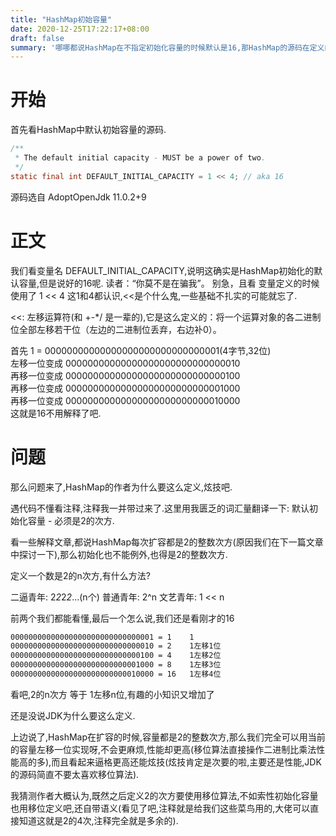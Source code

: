 ```yaml
---
title: "HashMap初始容量"
date: 2020-12-25T17:22:17+08:00
draft: false
summary: '哪哪都说HashMap在不指定初始化容量的时候默认是16,那HashMap的源码在定义的时候有没有好玩的东西呢'
---
```



# 开始

首先看HashMap中默认初始容量的源码.

``` Java
/**
 * The default initial capacity - MUST be a power of two.
 */
static final int DEFAULT_INITIAL_CAPACITY = 1 << 4; // aka 16
```
源码选自 AdoptOpenJdk 11.0.2+9

# 正文

我们看变量名 DEFAULT_INITIAL_CAPACITY,说明这确实是HashMap初始化的默认容量,但是说好的16呢. 读者：“你莫不是在骗我”。
别急，且看 变量定义的时候使用了  1 \<\< 4
这1和4都认识,\<\<是个什么鬼,一些基础不扎实的可能就忘了.

\<\<: 左移运算符(和 +-*/ 是一辈的),它是这么定义的：将一个运算对象的各二进制位全部左移若干位（左边的二进制位丢弃，右边补0）。

首先
1 = 00000000000000000000000000000001(4字节,32位)  
左移一位变成 00000000000000000000000000000010  
再移一位变成 00000000000000000000000000000100  
再移一位变成 00000000000000000000000000001000  
再移一位变成 00000000000000000000000000010000  
这就是16不用解释了吧.

# 问题
那么问题来了,HashMap的作者为什么要这么定义,炫技吧.

遇代码不懂看注释,注释我一并带过来了.这里用我匮乏的词汇量翻译一下: 默认初始化容量 - 必须是2的次方.

看一些解释文章,都说HashMap每次扩容都是2的整数次方(原因我们在下一篇文章中探讨一下),那么初始化也不能例外,也得是2的整数次方.

定义一个数是2的n次方,有什么方法?

二逼青年: 2*2*2*2*...(n个)
普通青年: 2^n
文艺青年: 1 \<\< n

前两个我们都能看懂,最后一个怎么说,我们还是看刚才的16

``` txt
00000000000000000000000000000001 = 1    1
00000000000000000000000000000010 = 2    1左移1位
00000000000000000000000000000100 = 4    1左移2位
00000000000000000000000000001000 = 8    1左移3位
00000000000000000000000000010000 = 16   1左移4位
```

看吧,2的n次方 等于 1左移n位,有趣的小知识又增加了

还是没说JDK为什么要这么定义.

上边说了,HashMap在扩容的时候,容量都是2的整数次方,那么我们完全可以用当前的容量左移一位实现呀,不会更麻烦,性能却更高(移位算法直接操作二进制比乘法性能高的多),而且看起来逼格更高还能炫技(炫技肯定是次要的啦,主要还是性能,JDK的源码简直不要太喜欢移位算法).

我猜测作者大概认为,既然之后定义2的次方要使用移位算法,不如索性初始化容量也用移位定义吧,还自带语义(看见了吧,注释就是给我们这些菜鸟用的,大佬可以直接知道这就是2的4次,注释完全就是多余的).



